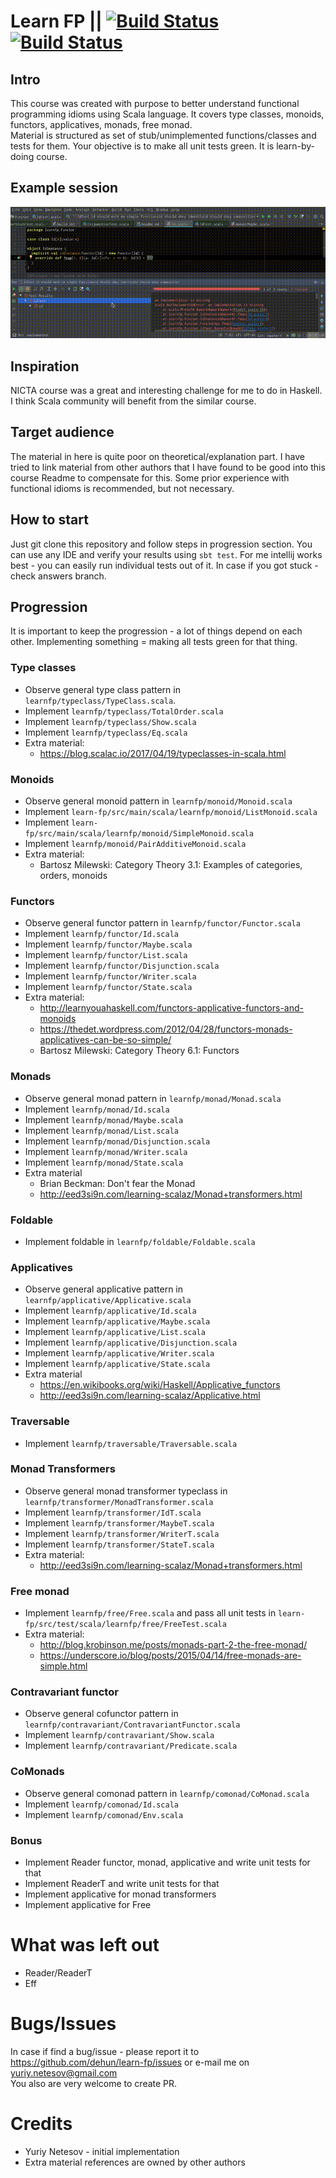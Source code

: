 # Learn FP || [![Build Status](https://travis-ci.org/dehun/learn-fp.svg?branch=master)](https://travis-ci.org/dehun/learn-fp) [![Build Status](https://travis-ci.org/dehun/learn-fp.svg?branch=answers)](https://travis-ci.org/dehun/learn-fp) #
## Intro ##
This course was created with purpose to better understand functional programming idioms using Scala language.
It covers type classes, monoids, functors, applicatives, monads, free monad.   
Material is structured as set of stub/unimplemented functions/classes and tests for them.
Your objective is to make all unit tests green. It is learn-by-doing course.

## Example session ##
![Example session](example.gif?raw=true "Example session")

## Inspiration ##
NICTA course was a great and interesting challenge for me to do in Haskell.
I think Scala community will benefit from the similar course.

## Target audience ##
The material in here is quite poor on theoretical/explanation part.
I have tried to link material from other authors that I have found to be good into this course Readme to compensate for this.
Some prior experience with functional idioms is recommended, but not necessary.

## How to start ##
Just git clone this repository and follow steps in progression section.
You can use any IDE and verify your results using `sbt test`. 
For me intellij works best - you can easily run individual tests out of it.
In case if you got stuck - check answers branch.

## Progression ##
It is important to keep the progression - a lot of things depend on each other.
Implementing something = making all tests green for that thing.

### Type classes ###

- Observe general type class pattern in `learnfp/typeclass/TypeClass.scala`.
- Implement `learnfp/typeclass/TotalOrder.scala`
- Implement `learnfp/typeclass/Show.scala`
- Implement `learnfp/typeclass/Eq.scala`
- Extra material: 
  - https://blog.scalac.io/2017/04/19/typeclasses-in-scala.html

### Monoids ###

- Observe general monoid pattern in `learnfp/monoid/Monoid.scala`
- Implement `learn-fp/src/main/scala/learnfp/monoid/ListMonoid.scala`
- Implement `learn-fp/src/main/scala/learnfp/monoid/SimpleMonoid.scala`
- Implement `learnfp/monoid/PairAdditiveMonoid.scala`
- Extra material:
  - Bartosz Milewski: Category Theory 3.1: Examples of categories, orders, monoids
  

### Functors ###

- Observe general functor pattern in `learnfp/functor/Functor.scala`
- Implement `learnfp/functor/Id.scala`
- Implement `learnfp/functor/Maybe.scala`
- Implement `learnfp/functor/List.scala`
- Implement `learnfp/functor/Disjunction.scala`
- Implement `learnfp/functor/Writer.scala`
- Implement `learnfp/functor/State.scala`
- Extra material:
  - http://learnyouahaskell.com/functors-applicative-functors-and-monoids
  - https://thedet.wordpress.com/2012/04/28/functors-monads-applicatives-can-be-so-simple/
  - Bartosz Milewski: Category Theory 6.1: Functors 

### Monads ###

- Observe general monad pattern in `learnfp/monad/Monad.scala`
- Implement `learnfp/monad/Id.scala`
- Implement `learnfp/monad/Maybe.scala`
- Implement `learnfp/monad/List.scala`
- Implement `learnfp/monad/Disjunction.scala`
- Implement `learnfp/monad/Writer.scala`
- Implement `learnfp/monad/State.scala`
- Extra material
  - Brian Beckman: Don't fear the Monad
  - http://eed3si9n.com/learning-scalaz/Monad+transformers.html
  
### Foldable ###

- Implement foldable in `learnfp/foldable/Foldable.scala`

### Applicatives ###

- Observe general applicative pattern in `learnfp/applicative/Applicative.scala`
- Implement `learnfp/applicative/Id.scala`
- Implement `learnfp/applicative/Maybe.scala`
- Implement `learnfp/applicative/List.scala`
- Implement `learnfp/applicative/Disjunction.scala`
- Implement `learnfp/applicative/Writer.scala`
- Implement `learnfp/applicative/State.scala`
- Extra material 
  - https://en.wikibooks.org/wiki/Haskell/Applicative_functors
  - http://eed3si9n.com/learning-scalaz/Applicative.html
  
### Traversable ###

- Implement `learnfp/traversable/Traversable.scala`

### Monad Transformers ###

- Observe general monad transformer typeclass in `learnfp/transformer/MonadTransformer.scala`
- Implement `learnfp/transformer/IdT.scala`
- Implement `learnfp/transformer/MaybeT.scala`
- Implement `learnfp/transformer/WriterT.scala`
- Implement `learnfp/transformer/StateT.scala`
- Extra material: 
  - http://eed3si9n.com/learning-scalaz/Monad+transformers.html

### Free monad ###

- Implement `learnfp/free/Free.scala` and pass all unit tests in `learn-fp/src/test/scala/learnfp/free/FreeTest.scala`
- Extra material:
  - http://blog.krobinson.me/posts/monads-part-2-the-free-monad/
  - https://underscore.io/blog/posts/2015/04/14/free-monads-are-simple.html
  
### Contravariant functor ###

- Observe general cofunctor pattern in `learnfp/contravariant/ContravariantFunctor.scala`
- Implement `learnfp/contravariant/Show.scala`
- Implement `learnfp/contravariant/Predicate.scala`

### CoMonads ###

- Observe general comonad pattern in `learnfp/comonad/CoMonad.scala`
- Implement `learnfp/comonad/Id.scala`
- Implement `learnfp/comonad/Env.scala`
  
### Bonus ###

- Implement Reader functor, monad, applicative and write unit tests for that
- Implement ReaderT and write unit tests for that
- Implement applicative for monad transformers
- Implement applicative for Free

# What was left out #

- Reader/ReaderT
- Eff

# Bugs/Issues #
In case if find a bug/issue - please report it to https://github.com/dehun/learn-fp/issues or e-mail me on yuriy.netesov@gmail.com  
You also are very welcome to create PR.
  
# Credits #

- Yuriy Netesov - initial implementation
- Extra material references are owned by other authors
